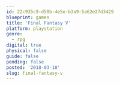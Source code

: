 ```yaml
---
id: 22c935c9-d50b-4e5e-b3a9-5a62e27d3429
blueprint: games
title: 'Final Fantasy V'
platform: playstation
genre:
  - rpg
digital: true
physical: false
guide: false
pending: false
posted: '2018-03-10'
slug: final-fantasy-v
---
```


